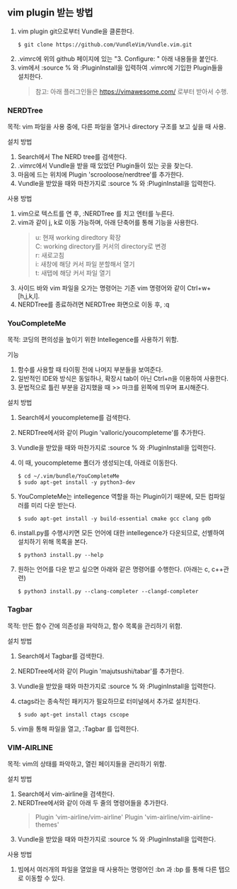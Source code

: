 ## vim plugin 받는 방법
1. vim plugin git으로부터 Vundle을 클론한다.
	```
    $ git clone https://github.com/VundleVim/Vundle.vim.git
	```
2. .vimrc에 위의 github 페이지에 있는 "3. Configure: " 아래 내용들을 붙인다.
3. vim에서 :source % 와 :PluginInstall을 입력하여 .vimrc에 기입한 Plugin들을 설치한다.  
	> 참고: 아래 플러그인들은 https://vimawesome.com/ 로부터 받아서 수행.

### NERDTree  

목적: vim 파일을 사용 중에, 다른 파일을 열거나 directory 구조를 보고 싶을 때 사용.

설치 방법  

1. Search에서 The NERD tree를 검색한다.
2. .vimrc에서 Vundle을 받을 때 있었던 Plugin들이 있는 곳을 찾는다.
3. 마음에 드는 위치에  Plugin 'scrooloose/nerdtree'를 추가한다.
4. Vundle을 받았을 때와 마찬가지로 :source % 와 :PluginInstall을 입력한다.

사용 방법  

1. vim으로 텍스트를 연 후, :NERDTree 를 치고 엔터를 누른다.  
2. vim과 같이 j, k로 이동 가능하며, 아래 단축어를 통해 기능을 사용한다.  
	> u: 현재 working diredtory 확장  
	> C: working directory를 커서의 directory로 변경  
	> r: 새로고침  
	> i: 새창에 해당 커서 파일 분할해서 열기  
	> t: 새탭에 해당 커서 파일 열기  
3. 사이드 바와 vim 파일을 오가는 명령어는 기존 vim 명령어와 같이 Ctrl+w+[h,j,k,l].
4. NERDTree를 종료하려면 NERDTree 화면으로 이동 후,  :q

### YouCompleteMe  

목적: 코딩의 편의성을 높이기 위한 Intellegence를 사용하기 위함.

기능  

1. 함수를 사용할 때 타이핑 전에 나머지 부분들을 보여준다. 
2. 일반적인 IDE와 방식은 동일하나, 확장시 tab이 아닌 Ctrl+n을 이용하여 사용한다.
3. 문법적으로 틀린 부분을 감지했을 때 >> 마크를 왼쪽에 띄우며 표시해준다.

설치 방법  
 
1. Search에서 youcompleteme를 검색한다.
2. NERDTree에서와 같이 Plugin 'valloric/youcompleteme'를 추가한다.
3. Vundle을 받았을 때와 마찬가지로 :source % 와 :PluginInstall을 입력한다.
4. 이 때, youcompleteme 폴더가 생성되는데, 아래로 이동한다.
	```
	$ cd ~/.vim/bundle/YouCompleteMe  
	$ sudo apt-get install -y python3-dev  
	```
	
5. YouCompleteMe는 intellegence 역할을 하는 Plugin이기 때문에, 모든 컴파일러를 미리 다운 받는다.
	```
	$ sudo apt-get install -y build-essential cmake gcc clang gdb 
	```
6. install.py를 수행시키면 모든 언어에 대한 intellegence가 다운되므로, 선별하여 설치하기 위해 목록을 본다.
	```
	$ python3 install.py --help
	```
7. 원하는 언어를 다운 받고 싶으면 아래와 같은 명령어를 수행한다. (아래는 c, c++관련)
	```
	$ python3 install.py --clang-completer --clangd-completer  
	```


### Tagbar  

목적: 만든 함수 간에 의존성을 파악하고, 함수 목록을 관리하기 위함.  

설치 방법  

1. Search에서 Tagbar를 검색한다.
2. NERDTree에서와 같이 Plugin 'majutsushi/tabar'를 추가한다.
3. Vundle을 받았을 때와 마찬가지로 :source % 와 :PluginInstall을 입력한다.  
	
4. ctags라는 종속적인 패키지가 필요하므로 터미널에서 추가로 설치한다.
	```
	$ sudo apt-get install ctags cscope
	```
5. vim을 통해 파일을 열고, :Tagbar 를 입력한다.

###  VIM-AIRLINE

목적: vim의 상태를 파악하고, 열린 페이지들을 관리하기 위함.

설치 방법  

1. Search에서 vim-airline을 검색한다.
2. NERDTree에서와 같이 아래 두 줄의 명령어들을 추가한다.  
	> Plugin 'vim-airline/vim-airline'
	> Plugin 'vim-airline/vim-airline-themes'
3. Vundle을 받았을 때와 마찬가지로 :source % 와 :PluginInstall을 입력한다.  

사용 방법  

1. 빔에서 여러개의 파일을 열었을 때 사용하는 명령어인 :bn 과 :bp 를 통해 다른 탭으로 이동할 수 있다.
